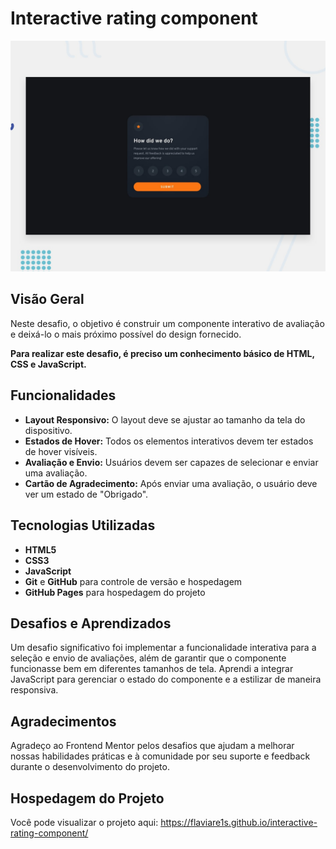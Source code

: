# Interactive rating component

![Design preview for the Interactive rating component coding challenge](./design/desktop-preview.jpg)


## Visão Geral

Neste desafio, o objetivo é construir um componente interativo de avaliação e deixá-lo o mais próximo possível do design fornecido.

**Para realizar este desafio, é preciso um conhecimento básico de HTML, CSS e JavaScript.**

## Funcionalidades

- **Layout Responsivo:** O layout deve se ajustar ao tamanho da tela do dispositivo.
- **Estados de Hover:** Todos os elementos interativos devem ter estados de hover visíveis.
- **Avaliação e Envio:** Usuários devem ser capazes de selecionar e enviar uma avaliação.
- **Cartão de Agradecimento:** Após enviar uma avaliação, o usuário deve ver um estado de "Obrigado".

## Tecnologias Utilizadas

- **HTML5**
- **CSS3**
- **JavaScript**
- **Git** e **GitHub** para controle de versão e hospedagem
- **GitHub Pages** para hospedagem do projeto

## Desafios e Aprendizados

Um desafio significativo foi implementar a funcionalidade interativa para a seleção e envio de avaliações, além de garantir que o componente funcionasse bem em diferentes tamanhos de tela. Aprendi a integrar JavaScript para gerenciar o estado do componente e a estilizar de maneira responsiva.

## Agradecimentos

Agradeço ao Frontend Mentor pelos desafios que ajudam a melhorar nossas habilidades práticas e à comunidade por seu suporte e feedback durante o desenvolvimento do projeto.

## Hospedagem do Projeto

Você pode visualizar o projeto aqui: https://flaviare1s.github.io/interactive-rating-component/
